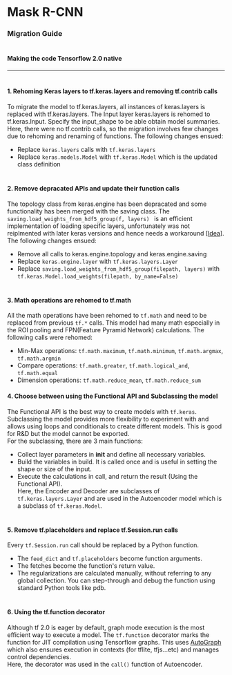 # Mask R-CNN
### Migration Guide
#
#### Making the code Tensorflow 2.0 native
---
#
#### 1. Rehoming Keras layers to tf.keras.layers and removing tf.contrib calls
To migrate the model to tf.keras.layers, all instances of keras.layers is replaced with tf.keras.layers. The Input layer keras.layers is rehomed to tf.keras.Input. Specify the input_shape to be able obtain model summaries. Here, there were no tf.contrib calls, so the migration involves few changes due to rehoming and renaming of functions.
The following changes ensued:
- Replace `keras.layers` calls with `tf.keras.layers`
- Replace `keras.models.Model` with `tf.keras.Model` which is the updated class definition  
#  
#### 2. Remove depracated APIs and update their function calls
The topology class from keras.engine has been depracated and some functionality has been merged with the saving class. The `saving.load_weights_from_hdf5_group(f, layers) ` is an efficient implementation of loading specific layers, unfortunately was not reiplmented with later keras versions and hence needs a workaround [[Idea](https://github.com/keras-team/keras/issues/1873)].  
The following changes ensued:
- Remove all calls to keras.engine.topology and keras.engine.saving
- Replace `keras.engine.layer` with `tf.keras.layers.Layer`
- Replace `saving.load_weights_from_hdf5_group(filepath, layers)` with `tf.keras.Model.load_weights(filepath, by_name=False)`  
#  
#### 3. Math operations are rehomed to tf.math 
All the math operations have been rehomed to `tf.math` and need to be replaced from previous `tf.*` calls. This model had many math especially in the ROI pooling and FPN(Feature Pyramid Network) calculations. The following calls were rehomed:
- Min-Max operations: `tf.math.maximum`, `tf.math.minimum`, `tf.math.argmax`, `tf.math.argmin`
- Compare operations: `tf.math.greater`, `tf.math.logical_and`, `tf.math.equal`
- Dimension operations: `tf.math.reduce_mean`, `tf.math.reduce_sum`

#### 4. Choose between using the Functional API and Subclassing the model
The Functional API is the best way to create models with `tf.keras`. Subclassing the model provides more flexibility to experiment with and allows using loops and conditionals to create different models. This is good for R&D but the model cannot be exported.  
For the subclassing, there are 3 main functions:
- Collect layer parameters in __init__ and define all necessary variables.
- Build the variables in build. It is called once and is useful in setting the shape or size of the input.
- Execute the calculations in call, and return the result (Using the Functional API).  
Here, the Encoder and Decoder are subclasses of `tf.keras.layers.Layer` and are used in the Autoencoder model which is a subclass of `tf.keras.Model`.
#   
#### 5. Remove tf.placeholders and replace tf.Session.run calls
Every `tf.Session.run` call should be replaced by a Python function.
- The `feed_dict` and `tf.placeholders` become function arguments.
- The fetches become the function's return value.
- The regularizations are calculated manually, without referring to any global collection.
You can step-through and debug the function using standard Python tools like pdb. 
#
#### 6. Using the tf.function decorator
Although tf 2.0 is eager by default, graph mode execution is the most efficient way to execute a model. The `tf.function` decorator marks the function for JIT compilation using Tensorflow graphs. This uses [AutoGraph](https://render.githubusercontent.com/view/autograph.ipynb) which also ensures execution in contexts (for tflite, tfjs...etc) and manages control dependencies.   
Here, the decorator was used in the `call()` function of Autoencoder.   
#

